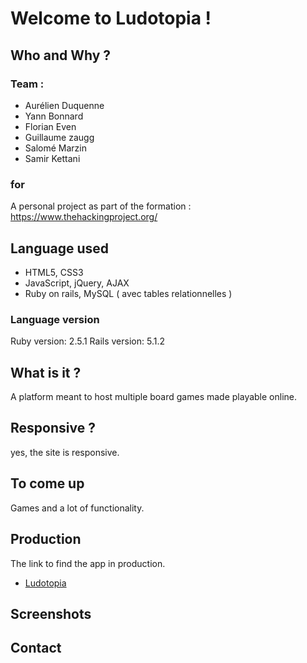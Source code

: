 #  Welcome to Ludotopia !

## Who and Why ?

### Team : 

- Aurélien Duquenne
- Yann Bonnard
- Florian Even
- Guillaume zaugg
- Salomé Marzin
- Samir Kettani

### for

A personal project as part of the formation : https://www.thehackingproject.org/

## Language used

- HTML5, CSS3
- JavaScript, jQuery, AJAX
- Ruby on rails, MySQL ( avec tables relationnelles )

### Language version

Ruby version: 2.5.1
Rails version: 5.1.2 

## What is it ?

A platform meant to host multiple board games made playable online.

## Responsive ? 

yes, the site is responsive.

## To come up

Games and a lot of functionality.

## Production 

The link to find the app in production.

* [Ludotopia](https://ludotopia.herokuapp.com/?fbclid=IwAR0GrqLdRcVM2cbIAskACmH2tPFOWwpHwSR7qb9TlPiKiF_1XhG5f51sZoQ)

## Screenshots

## Contact


